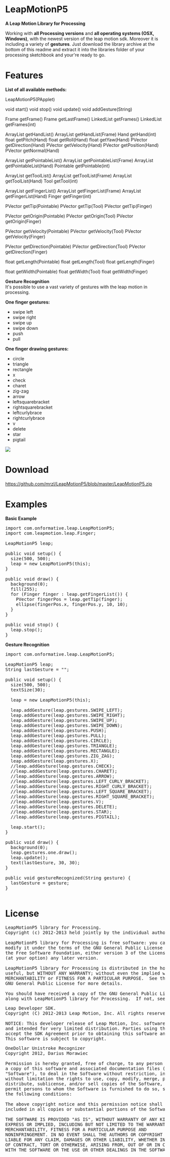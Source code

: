 LeapMotionP5
======================
<b>A Leap Motion Library for Processing</b> 

Working with <b>all Processing versions</b> and <b>all operating systems (OSX, Windows)</b>, with the newest version of the leap motion sdk. Moreover it is including a variety of <b>gestures</b>.
Just download the library archive at the bottom of this readme and extract it into the libraries folder of your processing sketchbook and your're ready to go.

Features
========

<b>List of all available methods:</b>

LeapMotionP5(PApplet)

void start()
void stop()
void update()
void addGesture(String)

Frame getFrame()
Frame getLastFrame()
LinkedList<Frame> getFrames()
LinkedList<Frame> getFrames(int)

ArrayList<Hand> getHandList()
ArrayList<Hand> getHandList(Frame)
Hand getHand(int)
float getPitch(Hand)
float getRoll(Hand)
float getYaw(Hand)
PVector getDirection(Hand)
PVector getVelocity(Hand)
PVector getPosition(Hand)
PVector getNormal(Hand)

ArrayList<Pointable> getPointableList()
ArrayList<Pointable> getPointableList(Frame)
ArrayList<Pointable> getPointableList(Hand)
Pointable getPointable(int)

ArrayList<Tool> getToolList()
ArrayList<Tool> getToolList(Frame)
ArrayList<Tool> getToolList(Hand)
Tool getTool(int)

ArrayList<Finger> getFingerList()
ArrayList<Finger> getFingerList(Frame)
ArrayList<Finger> getFingerList(Hand)
Finger getFinger(int)

PVector getTip(Pointable)
PVector getTip(Tool)
PVector getTip(Finger)

PVector getOrigin(Pointable)
PVector getOrigin(Tool)
PVector getOrigin(Finger)

PVector getVelocity(Pointable)
PVector getVelocity(Tool)
PVector getVelocity(Finger)

PVector getDirection(Pointable)
PVector getDirection(Tool)
PVector getDirection(Finger)

float getLength(Pointable)
float getLength(Tool)
float getLength(Finger)

float getWidth(Pointable)
float getWidth(Tool)
float getWidth(Finger)

<b>Gesture Recognition</b><br>
It's possible to use a vast variety of gestures with the leap motion in processing.

<b>One finger gestures:</b>
- swipe left
- swipe right
- swipe up
- swipe down
- push
- pull

<b>One finger drawing gestures:</b>
- circle
- triangle
- rectangle
- x
- check
- charet
- zig-zag
- arrow
- leftsquarebracket
- rightsquarebracket
- leftcurlybrace
- rightcurlybrace
- v
- delete
- star
- pigtail

<img src="http://depts.washington.edu/aimgroup/proj/dollar/unistrokes.gif"></img>

Download
========
https://github.com/mrzl/LeapMotionP5/blob/master/LeapMotionP5.zip

Examples
========
<b>Basic Example</b>
<pre>
import com.onformative.leap.LeapMotionP5;
import com.leapmotion.leap.Finger;

LeapMotionP5 leap;

public void setup() {
  size(500, 500);
  leap = new LeapMotionP5(this);
}

public void draw() {
  background(0);
  fill(255);
  for (Finger finger : leap.getFingerList()) {
    PVector fingerPos = leap.getTip(finger);
    ellipse(fingerPos.x, fingerPos.y, 10, 10);
  }
}

public void stop() {
  leap.stop();
}
</pre>

<b>Gesture Recognition</b>
<pre>
import com.onformative.leap.LeapMotionP5;

LeapMotionP5 leap;
String lastGesture = "";

public void setup() {
  size(500, 500);
  textSize(30);

  leap = new LeapMotionP5(this);
  
  leap.addGesture(leap.gestures.SWIPE_LEFT);
  leap.addGesture(leap.gestures.SWIPE_RIGHT);
  leap.addGesture(leap.gestures.SWIPE_UP);
  leap.addGesture(leap.gestures.SWIPE_DOWN);
  leap.addGesture(leap.gestures.PUSH);
  leap.addGesture(leap.gestures.PULL);
  leap.addGesture(leap.gestures.CIRCLE);
  leap.addGesture(leap.gestures.TRIANGLE);
  leap.addGesture(leap.gestures.RECTANGLE);
  leap.addGesture(leap.gestures.ZIG_ZAG);
  leap.addGesture(leap.gestures.X);
  //leap.addGesture(leap.gestures.CHECK);
  //leap.addGesture(leap.gestures.CHARET);
  //leap.addGesture(leap.gestures.ARROW);
  //leap.addGesture(leap.gestures.LEFT_CURLY_BRACKET);
  //leap.addGesture(leap.gestures.RIGHT_CURLY_BRACKET);
  //leap.addGesture(leap.gestures.LEFT_SQUARE_BRACKET);
  //leap.addGesture(leap.gestures.RIGHT_SQUARE_BRACKET);
  //leap.addGesture(leap.gestures.V);
  //leap.addGesture(leap.gestures.DELETE);
  //leap.addGesture(leap.gestures.STAR);
  //leap.addGesture(leap.gestures.PIGTAIL);
  
  leap.start();
}

public void draw() {
  background(0);
  leap.gestures.one.draw();
  leap.update();
  text(lastGesture, 30, 30);
}

public void gestureRecognized(String gesture) {
  lastGesture = gesture;
}

</pre>

License
=======
<pre>
LeapMotionP5 library for Processing.
Copyright (c) 2012-2013 held jointly by the individual authors.

LeapMotionP5 library for Processing is free software: you can redistribute it and/or
modify it under the terms of the GNU General Public License as published by
the Free Software Foundation, either version 3 of the License, or
(at your option) any later version.

LeapMotionP5 library for Processing is distributed in the hope that it will be
useful, but WITHOUT ANY WARRANTY; without even the implied warranty of
MERCHANTABILITY or FITNESS FOR A PARTICULAR PURPOSE.  See the
GNU General Public License for more details.

You should have received a copy of the GNU General Public License
along with LeapMotionP5 library for Processing.  If not, see http://www.gnu.org/licenses/.
</pre>

<pre>
Leap Developer SDK.
Copyright (C) 2012-2013 Leap Motion, Inc. All rights reserved.

NOTICE: This developer release of Leap Motion, Inc. software is confidential
and intended for very limited distribution. Parties using this software must
accept the SDK Agreement prior to obtaining this software and related tools.
This software is subject to copyright.
</pre>

<pre>
OneDollar Unistroke Recognizer
Copyright 2012, Darius Morawiec

Permission is hereby granted, free of charge, to any person obtaining
a copy of this software and associated documentation files (the
"Software"), to deal in the Software without restriction, including
without limitation the rights to use, copy, modify, merge, publish,
distribute, sublicense, and/or sell copies of the Software, and to
permit persons to whom the Software is furnished to do so, subject to
the following conditions:

The above copyright notice and this permission notice shall be
included in all copies or substantial portions of the Software.

THE SOFTWARE IS PROVIDED "AS IS", WITHOUT WARRANTY OF ANY KIND,
EXPRESS OR IMPLIED, INCLUDING BUT NOT LIMITED TO THE WARRANTIES OF
MERCHANTABILITY, FITNESS FOR A PARTICULAR PURPOSE AND
NONINFRINGEMENT. IN NO EVENT SHALL THE AUTHORS OR COPYRIGHT HOLDERS BE
LIABLE FOR ANY CLAIM, DAMAGES OR OTHER LIABILITY, WHETHER IN AN ACTION
OF CONTRACT, TORT OR OTHERWISE, ARISING FROM, OUT OF OR IN CONNECTION
WITH THE SOFTWARE OR THE USE OR OTHER DEALINGS IN THE SOFTWARE.
</pre>
